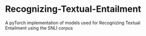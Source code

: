 # Recognizing-Textual-Entailment
A pyTorch implementation of models used for Recognizing Textual Entailment using the SNLI corpus
